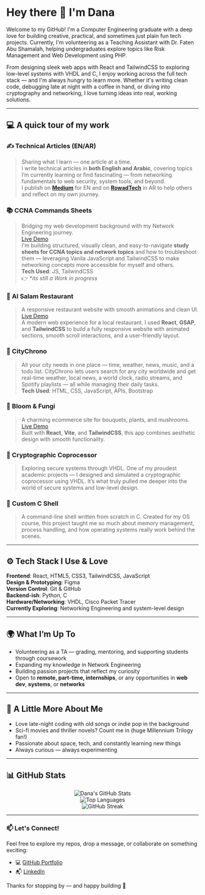 # Hey there 👋 I'm Dana

Welcome to my GitHub! I'm a Computer Engineering graduate with a deep love for building creative, practical, and sometimes just plain fun tech projects. Currently, I'm volunteering as a Teaching Assistant with Dr. Faten Abu Shamalah, helping undergraduates explore topics like Risk Management and Web Development using PHP.

From designing sleek web apps with React and TailwindCSS to exploring low-level systems with VHDL and C, I enjoy working across the full tech stack — and I'm always hungry to learn more. Whether it's writing clean code, debugging late at night with a coffee in hand, or diving into cryptography and networking, I love turning ideas into real, working solutions.

---

## 💻 A quick tour of my work

### ✍️ Technical Articles (EN/AR)  
> Sharing what I learn — one article at a time.  
I write technical articles in **both English and Arabic**, covering topics I’m currently learning or find fascinating — from networking fundamentals to web security, system tools, and beyond.  
I publish on **[Medium](https://medium.com/@danatarik66)** for EN and on **[RowadTech](https://rowad-tech.org/lmsdq-authentication-fy-ttbyqt-lwyb-kyf-bnhmy-bynt-lmstkhdmyn-wwyn-laalm-mtjh-fy-hy-lnhy/)** in AR to help others and reflect on my own journey.  

### 📚 CCNA Commands Sheets  
> Bridging my web development background with my Network Engineering journey.  
[Live Demo](https://ccnacomandhelpersheet.netlify.app/)  
I'm building structured, visually clean, and easy-to-navigate **study sheets for CCNA topics and network topics** and how to troubleshoot them — leveraging Vanila JavaScript and TailwindCSS to make networking concepts more accessible for myself and others.  
**Tech Used**: JS, TailwindCSS  
👉 **its still a Work in progress*

### 🥘 Al Salam Restaurant  
> A responsive restaurant website with smooth animations and clean UI.  
[Live Demo](https://salampsresturant.netlify.app/)  
A modern web experience for a local restaurant. I used **React**, **GSAP**, and **TailwindCSS** to build a fully responsive website with animated sections, smooth scroll interactions, and a user-friendly layout.

### 🚀 CityChrono
> All your city needs in one place — time, weather, news, music, and a todo list.
CityChrono lets users search for any city worldwide and get real-time weather, local news, a world clock, radio streams, and Spotify playlists — all while managing their daily tasks.  
**Tech Used**: HTML, CSS, JavaScript, APIs, Bootstrap

### 🌸 Bloom & Fungi
> A charming ecommerce site for bouquets, plants, and mushrooms.   
[Live Demo](https://bloom8fungi.netlify.app/)  
Built with **React**, **Vite**, and **TailwindCSS**, this app combines aesthetic design with smooth functionality.

### 🔐 Cryptographic Coprocessor
> Exploring secure systems through VHDL.
One of my proudest academic projects — I designed and simulated a cryptographic coprocessor using VHDL. It’s what truly pulled me deeper into the world of secure systems and low-level design.

### 🐚 Custom C Shell
> A command-line shell written from scratch in C.
Created for my OS course, this project taught me so much about memory management, process handling, and how operating systems really work behind the scenes.

---

## ⚙️ Tech Stack I Use & Love

**Frontend**: React, HTML5, CSS3, TailwindCSS, JavaScript  
**Design & Prototyping**: Figma  
**Version Control**: Git & GitHub  
**Backend-ish**: Python, C  
**Hardware/Networking**: VHDL, Cisco Packet Tracer  
**Currently Exploring**: Networking Engineering and system-level design

---

## 🌍 What I’m Up To

- Volunteering as a TA — grading, mentoring, and supporting students through coursework  
- Expanding my knowledge in Network Engineering  
- Building passion projects that reflect my curiosity  
- Open to **remote, part-time, internships**, or any opportunities in **web dev**, **systems**, or **networks**

---

## 🧠 A Little More About Me

- Love late-night coding with old songs or indie pop in the background  
- Sci-fi movies and thriller novels? Count me in (huge Millennium Trilogy fan!)  
- Passionate about space, tech, and constantly learning new things  
- Always curious — always experimenting

---

## 📊 GitHub Stats

<div align="center">

![Dana's GitHub Stats](https://github-readme-stats.vercel.app/api?username=dana-66&show_icons=true&theme=radical&hide=contribs&count_private=true)  
![Top Languages](https://github-readme-stats.vercel.app/api/top-langs/?username=dana-66&layout=compact&theme=radical&langs_count=6)  
![GitHub Streak](https://github-readme-streak-stats.herokuapp.com/?user=dana-66&theme=radical)

</div>

---

### 📫 Let's Connect!

Feel free to explore my repos, drop a message, or collaborate on something exciting:

- 💻 [GitHub Portfolio](https://github.com/dana-66)
- 📬 [LinkedIn](https://www.linkedin.com/in/dana-tarik/)

Thanks for stopping by — and happy building 🚀
